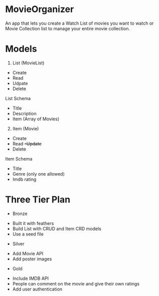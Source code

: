 # MovieOrganizer
An app that lets you create a Watch List of movies you want to watch or Movie Collection list to manage your entire movie collection. 


# Models

1. List (MovieList)
- Create
- Read
- Udpate
- Delete

List Schema  
- Title
- Description
- Item (Array of Movies)

2. Item (Movie)
- Create
- Read
~~-Update~~
- Delete

Item Schema  
- Title
- Genre (only one allowed)
- Imdb rating


# Three Tier Plan

* Bronze
- Built it with feathers
- Build List with CRUD and Item CRD models
- Use a seed file

* Silver
- Add Movie API
- Add poster images

* Gold
- Include IMDB API
- People can comment on the movie and give their own ratings
- Add user authentication




